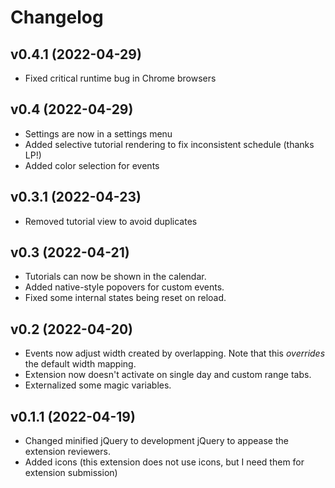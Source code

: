 # Changelog

## v0.4.1 (2022-04-29)

* Fixed critical runtime bug in Chrome browsers

## v0.4 (2022-04-29)

* Settings are now in a settings menu
* Added selective tutorial rendering to fix inconsistent schedule (thanks LP!)
* Added color selection for events

## v0.3.1 (2022-04-23)

* Removed tutorial view to avoid duplicates

## v0.3 (2022-04-21)

* Tutorials can now be shown in the calendar.
* Added native-style popovers for custom events.
* Fixed some internal states being reset on reload.

## v0.2 (2022-04-20)

* Events now adjust width created by overlapping. Note that this *overrides* the default width mapping.
* Extension now doesn't activate on single day and custom range tabs.
* Externalized some magic variables.

## v0.1.1 (2022-04-19)

* Changed minified jQuery to development jQuery to appease the extension reviewers.
* Added icons (this extension does not use icons, but I need them for extension submission)
